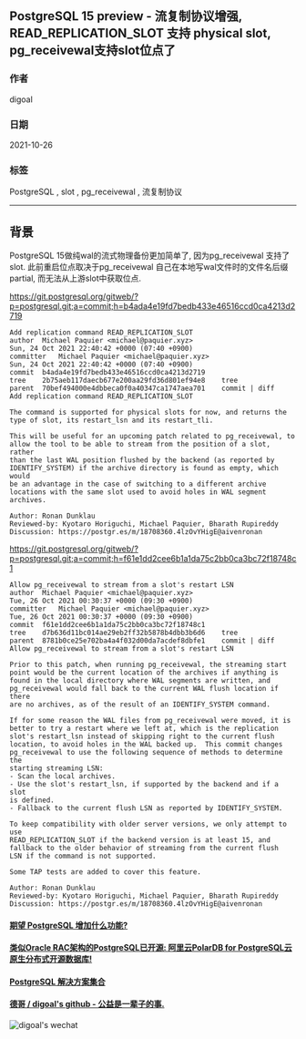 ## PostgreSQL 15 preview - 流复制协议增强, READ_REPLICATION_SLOT 支持 physical slot, pg_receivewal支持slot位点了     
  
### 作者  
digoal  
  
### 日期  
2021-10-26  
  
### 标签  
PostgreSQL , slot , pg_receivewal , 流复制协议   
  
----  
  
## 背景  
PostgreSQL 15做纯wal的流式物理备份更加简单了, 因为pg_receivewal 支持了slot. 此前重启位点取决于pg_receivewal 自己在本地写wal文件时的文件名后缀partial, 而无法从上游slot中获取位点.    
  
https://git.postgresql.org/gitweb/?p=postgresql.git;a=commit;h=b4ada4e19fd7bedb433e46516ccd0ca4213d2719  
  
```  
Add replication command READ_REPLICATION_SLOT  
author	Michael Paquier <michael@paquier.xyz>	  
Sun, 24 Oct 2021 22:40:42 +0000 (07:40 +0900)  
committer	Michael Paquier <michael@paquier.xyz>	  
Sun, 24 Oct 2021 22:40:42 +0000 (07:40 +0900)  
commit	b4ada4e19fd7bedb433e46516ccd0ca4213d2719  
tree	2b75aeb117daecb677e200aa29fd36d801ef94e8	tree  
parent	70bef494000e4dbbeca0f0a40347ca1747aea701	commit | diff  
Add replication command READ_REPLICATION_SLOT  
  
The command is supported for physical slots for now, and returns the  
type of slot, its restart_lsn and its restart_tli.  
  
This will be useful for an upcoming patch related to pg_receivewal, to  
allow the tool to be able to stream from the position of a slot, rather  
than the last WAL position flushed by the backend (as reported by  
IDENTIFY_SYSTEM) if the archive directory is found as empty, which would  
be an advantage in the case of switching to a different archive  
locations with the same slot used to avoid holes in WAL segment  
archives.  
  
Author: Ronan Dunklau  
Reviewed-by: Kyotaro Horiguchi, Michael Paquier, Bharath Rupireddy  
Discussion: https://postgr.es/m/18708360.4lzOvYHigE@aivenronan  
```  
  
https://git.postgresql.org/gitweb/?p=postgresql.git;a=commit;h=f61e1dd2cee6b1a1da75c2bb0ca3bc72f18748c1  
  
```  
Allow pg_receivewal to stream from a slot's restart LSN  
author	Michael Paquier <michael@paquier.xyz>	  
Tue, 26 Oct 2021 00:30:37 +0000 (09:30 +0900)  
committer	Michael Paquier <michael@paquier.xyz>	  
Tue, 26 Oct 2021 00:30:37 +0000 (09:30 +0900)  
commit	f61e1dd2cee6b1a1da75c2bb0ca3bc72f18748c1  
tree	d7b636d11bc014ae29eb2ff32b5878b4dbb3b6d6	tree  
parent	8781b0ce25e702ba4a4f032d00da7acdef8dbfe1	commit | diff  
Allow pg_receivewal to stream from a slot's restart LSN  
  
Prior to this patch, when running pg_receivewal, the streaming start  
point would be the current location of the archives if anything is  
found in the local directory where WAL segments are written, and  
pg_receivewal would fall back to the current WAL flush location if there  
are no archives, as of the result of an IDENTIFY_SYSTEM command.  
  
If for some reason the WAL files from pg_receivewal were moved, it is  
better to try a restart where we left at, which is the replication  
slot's restart_lsn instead of skipping right to the current flush  
location, to avoid holes in the WAL backed up.  This commit changes  
pg_receivewal to use the following sequence of methods to determine the  
starting streaming LSN:  
- Scan the local archives.  
- Use the slot's restart_lsn, if supported by the backend and if a slot  
is defined.  
- Fallback to the current flush LSN as reported by IDENTIFY_SYSTEM.  
  
To keep compatibility with older server versions, we only attempt to use  
READ_REPLICATION_SLOT if the backend version is at least 15, and  
fallback to the older behavior of streaming from the current flush  
LSN if the command is not supported.  
  
Some TAP tests are added to cover this feature.  
  
Author: Ronan Dunklau  
Reviewed-by: Kyotaro Horiguchi, Michael Paquier, Bharath Rupireddy  
Discussion: https://postgr.es/m/18708360.4lzOvYHigE@aivenronan  
```  
    
  
#### [期望 PostgreSQL 增加什么功能?](https://github.com/digoal/blog/issues/76 "269ac3d1c492e938c0191101c7238216")
  
  
#### [类似Oracle RAC架构的PostgreSQL已开源: 阿里云PolarDB for PostgreSQL云原生分布式开源数据库!](https://github.com/ApsaraDB/PolarDB-for-PostgreSQL "57258f76c37864c6e6d23383d05714ea")
  
  
#### [PostgreSQL 解决方案集合](https://yq.aliyun.com/topic/118 "40cff096e9ed7122c512b35d8561d9c8")
  
  
#### [德哥 / digoal's github - 公益是一辈子的事.](https://github.com/digoal/blog/blob/master/README.md "22709685feb7cab07d30f30387f0a9ae")
  
  
![digoal's wechat](../pic/digoal_weixin.jpg "f7ad92eeba24523fd47a6e1a0e691b59")
  
